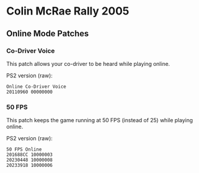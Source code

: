 # Colin McRae Rally 2005

## Online Mode Patches

### Co-Driver Voice

This patch allows your co-driver to be heard while playing online.

PS2 version (raw):

```
Online Co-Driver Voice
20110960 00000000
```

### 50 FPS

This patch keeps the game running at 50 FPS (instead of 25) while playing online.

PS2 version (raw):

```
50 FPS Online
201688CC 10000003
20230448 10000008
20233918 10000006
```
